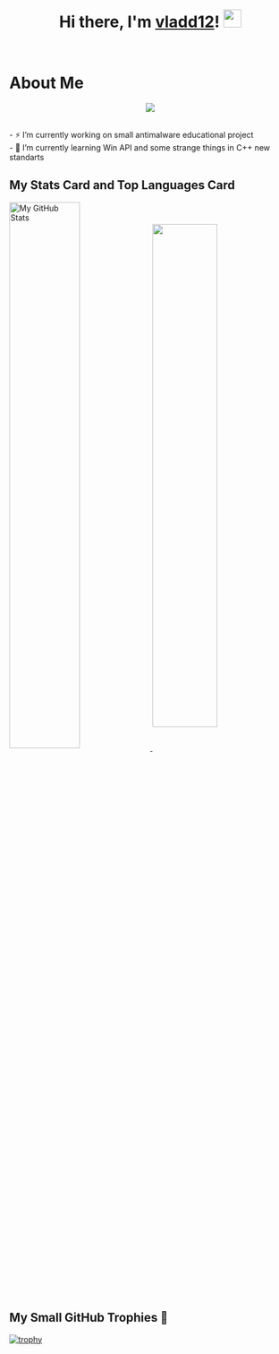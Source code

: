 <h1 align="center">
  Hi there, I'm <a href="https://vk.com/vladd12">vladd12</a>!
  <img src="https://github.com/blackcater/blackcater/raw/main/images/Hi.gif" height="32"/>
</h1></br>

# About Me
<!--- Typing text from https://github.com/denvercoder1/readme-typing-svg --->
<p align="center">
  <img src="https://readme-typing-svg.herokuapp.com?color=%230CF700&size=15&center=true&vCenter=true&lines=I'm+computer+science+student+from+Russia+%E2%9C%8C%F0%9F%8F%BB;Sometimes+it+happens+%F0%9F%95%B6%EF%B8%8F;But+I+don't+give+up+%F0%9F%92%AA%F0%9F%8F%BB">
</p></br>
- ⚡ I’m currently working on small antimalware educational project </br>
- 🤔 I’m currently learning Win API and some strange things in C++ new standarts </br>

## My Stats Card and Top Languages Card
<!--- GitHub stats card from https://github.com/anuraghazra/github-readme-stats --->
<a href="https://github.com/vladd12">
  <img align="center" src="https://github-readme-stats.vercel.app/api?username=vladd12&show_icons=true&hide_border=true&theme=onedark" alt="My GitHub Stats" width="50%"/>
</a>

<!--- Top langs card from https://github.com/anuraghazra/github-readme-stats --->
<a href="https://github.com/vladd12">
  <img align="center" src="https://github-readme-stats.vercel.app/api/top-langs/?username=vladd12&exclude_repo=machine-learning-practice&layout=compact&theme=onedark" width="48%"/>
</a></br>

<!--- GitHub Trophy Widget from https://github.com/ryo-ma/github-profile-trophy --->
## My Small GitHub Trophies 💾
[![trophy](https://github-profile-trophy.vercel.app/?username=vladd12&theme=onedark)](https://github.com/ryo-ma/github-profile-trophy)



<!-- Some Emoji:
👋 ✨ 🔭 🌱 👯 🤔 💬 📫 😄 ⚡ 
-->
